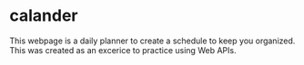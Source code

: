 # calander
This webpage is a daily planner to create a schedule to keep you organized.
This was created as an excerice to practice using Web APIs.
